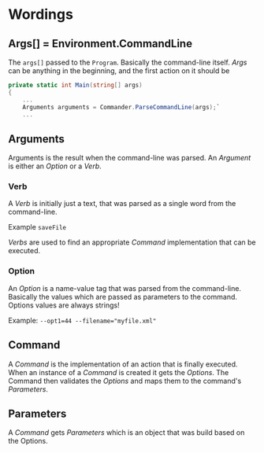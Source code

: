 # Wordings

## Args[] = Environment.CommandLine

The `args[]` passed to the `Program`. Basically the command-line itself. *Args* can be anything in the beginning, and the first action on it should be 

```csharp
private static int Main(string[] args)
{
	...
	Arguments arguments = Commander.ParseCommandLine(args);`
	...
```

## Arguments

Arguments is the result when the command-line was parsed. An *Argument* is either an *Option* or a *Verb*. 

### Verb

A *Verb* is initially just a text, that was parsed as a single word from the command-line.

Example `saveFile`

*Verbs* are used to find an appropriate *Command* implementation that can be executed.

### Option

An *Option* is a name-value tag that was parsed from the command-line. Basically the values which are passed as parameters to the command. Options values are always strings!

Example: `--opt1=44 --filename="myfile.xml"`

## Command

A *Command* is the implementation of an action that is finally executed. When an instance of a *Command* is created it gets the *Options*. The Command then validates the *Options* and maps them to the command's *Parameters*.

## Parameters

A *Command* gets *Parameters* which is an object that was build based on the Options. 

